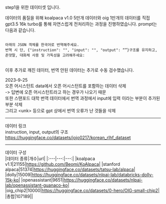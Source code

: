 step1을 위한 데이터셋 입니다.

데이터의 품질을 위해 koalpaca v1.0 5만개 데이터와 oig 1만개의 데이터를 직접 gpt3.5 16k turbo를 통해 자연스럽게 전처리하는 과정을 진행하였습니다.
prompt는 다음과 같습니다.   
<pre>
<code>
아래의 JSON 객체를 한국어로 번역해주세요. 
번역 시 단, {"instruction": "", "input": "", "output": “”}구조를 유지하고, 존댓말, 대화체 사용 및 가독성을 고려해주세요:
</code>
</pre>   
이후 추가로 깨진 데이터, 번역 안된 데이터는 추가로 수동 검수했습니다.   

2023-9-25   
오픈 어시스턴트 data에서 오픈 어시스턴트를 포함하는 데이터 삭제   
-> 답변에 오픈 어시스턴트라고 하는 경우가 나오기 때문   
또한 스탠포드 대학 번역 데이터에서 번역 과정에서 input에 입력 이라는 부분이 추가된 부분 삭제   
그리고 \<unk\> 등으로 gpt 상에서 번역 오류가 난 것들을 삭제

***
데이터 링크   
instruction, input, output의 구조  
https://huggingface.co/datasets/jojo0217/korean_rlhf_dataset
   
***
데이터 구성   
|데이터 종류|개수|url|
|:---|---:|---:|
|koalpaca v1.1|21155|https://github.com/Beomi/KoAlpaca|
|stanford alpaca|51374|https://huggingface.co/datasets/tatsu-lab/alpaca|
|dolly|15009|https://huggingface.co/datasets/nlpai-lab/databricks-dolly-15k-ko|
|openassistant|9651|https://huggingface.co/datasets/nlpai-lab/openassistant-guanaco-ko|
|oig_chip2|10000|https://huggingface.co/datasets/0-hero/OIG-small-chip2|
|총합|107189||